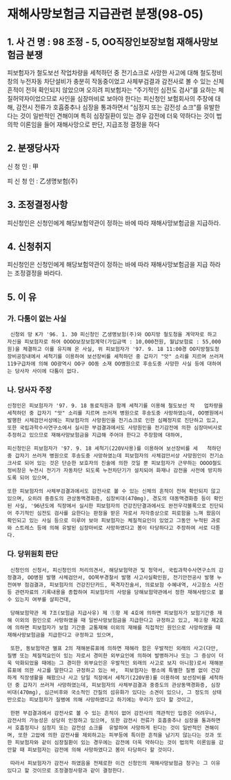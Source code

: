 # 재해사망보험금 지급관련 분쟁(98-05)

## 1. 사 건 명 : 98 조정 - 5, OO직장인보장보험 재해사망보험금 분쟁

 피보험자가 철도보선 작업차량을 세척하던 중 전기쇼크로 사망한 사고에 대해 철도정비창의 누전자동 차단설비가 충분히 작동중이었고 사체부검결과 감전사로 볼 수 있는 신체흔적이 전혀 확인되지 않았으며 오히려 피보험자는 “주기적인 심전도 검사”를 요하는 체질허약자이었으므로 사인을 심장마비로 보아야 한다는 피신청인 보험회사의 주장에 대해, 감전시 전류가 호흡중추나 심장을 통과하면서 “심정지 또는 감전성 쇼크”를 유발한다는 것이 일반적인 견해이며 특히 심장질환이 있는 경우 감전에 더욱 약하다는 것이 법의학 이론임을 들어 재해사망으로 판단, 지급조정 결정을 하다



## 2. 분쟁당사자
   신   청  인  :  甲

   피 신 청 인  :  乙생명보험(주)


## 3. 조정결정사항
   피신청인은 신청인에게 해당보험약관이 정하는 바에 따라 재해사망보험금을 지급하라.


## 4. 신청취지
   피신청인은 신청인에게 해당보험약관이 정하는 바에 따라 재해사망보험금을 지급 하라는 조정결정을 바라다.


## 5. 이  유

### 가. 다툼이 없는 사실
     신청외 망 K가 '96. 1. 30 피신청인 乙생명보험(주)와 OO지방 철도청을 계약자로 하고 자신을 피보험자로 하여 OOOO보장보험계약(가입금액 : 10,000천원, 월납보험료 : 55,000원)을 체결하고 이를 유지해 온 사실, 위 피보험자가 '97. 9. 18 11:00경 OO지방철도청 장비공장내에서 세척기를 이용하여 보선장비를 세척하던 중 갑자기 "앗" 소리를 지르며 쓰러져 119구급차에 의해 OO광역시 OO구 OO동 소재 OO병원으로 후송도중 사망한 사실 등에 대하여는 당사자 사이에 다툼이 없다.

### 나. 당사자 주장
    신청인은 피보험자가 '97. 9. 18 동료직원과 함께 세척기를 이용해 철도보선 작   업차량을 세척하던 중 갑자기 "앗" 소리를 지르며 쓰러져 병원으로 후송도중 사망하였는데, OO병원에서 발행한 시체검안서상에는 피보험자의 사망원인을 전기쇼크로 인한 심폐정지로 진단하고 있고, 또한 국립과학수사연구소에서 실시한 부검결과에서도 사망원인을 전기감전에 의한 심장마비사로 추정하고 있으므로 재해사망보험금을 지급해 주어야 한다고 주장함에 대하여, 

    피신청인은 피보험자가 '97. 9. 18 세척기(220V사용)를 이용하여 보선장비를 세   척하던 중 갑자기 쓰러져 병원으로 후송도중 사망하였는데 피보험자의 사체검안서상 사망원인이 전기쇼크사로 되어 있는 것은 단순한 보호자의 진술에 의한 것일 뿐 피보험자가 근무하는 OOOO철도정비창은 누전시 전기가 자동차단 되도록 누전차단기가 설치되어 화재나 감전을 사전에 방지하도록 되어 있으며,

    또한 피보험자의 사체부검결과에서도 감전사로 볼 수 있는 신체의 흔적이 전혀 확인되지 않고 있으며, 오히려 중증도의 관상동맥경화증, 심장비대(470mg), 경도의 대동맥경화증 등이 확인된 사실, '96년도에 직장에서 실시한 피보험자의 건강진단결과에서도 완전우각블록으로 진단되어 주기적인 심전도 검사를 요한다는 판정을 받은 자로서 자각증상으로 피로함을 느껴 왔음이 확인되고 있는 사실 등으로 미루어 보아 피보험자는 체질적요인이 있었고 그동안 누적된 과로와 스트레스 등에 의해 유발된 심장마비로 사망하였다고 봄이 타당하다고 주장하여 서로 다툰다.

### 다. 당위원회 판단
     신청인의 신청서, 피신청인의 처리의견서, 해당보험약관 및 청약서, 국립과학수사연구소의 감정결과, OO병원 발행 사체검안서, OO북부경찰서 발행 사고사실확인원, 전기안전공사 발행 누전여부 점검결과, 피보험자의 건강진단카드, 목격자진술서, 의료보험 수혜내역, 사고장소 사진등 관련자료의 기록내용을 종합하여 피보험자의 사망을 당해보험약관에서 정한 재해사망으로 볼 수 있는지 여부를 살피건대,
   
     당해보험약관 제 7조(보험금 지급사유) 제 ①항 제 4호에 의하면 피보험자가 보험기간중 재해 이외의 원인으로 사망하였을 때 일반사망보험금을 지급한다고 규정하고 있고, 제②항 제2호에 의하면 피보험자가 보험 기간중 교통재해 이외의 재해를 직접적인 원인으로 사망하였을 때 재해사망보험금을 지급한다고 규정하고 있으며,

     또한, 동보험약관 별표 2의 재해분류표에 의하면 재해라 함은 우발적인 외래의 사고(다만, 질병 또는 체질적요인이 있는 자로서 경미한 외부요인에 의하여 발병하거나 또는 그 증상이 더욱 악화되었을 때에는 그 경미한 외부요인은 우발적인 외래의 사고로 보지 아니함)로서 재해분류표에 의한 사고를 말한다고 규정하고 있는 바,  피보험자는 평소에 특별한 질병 없이 건강하게 직장생활을 해왔으나 사고 당일 직장에서 세척기(220V용)를 이용하여 보선장비를 세척하던 중 갑자기 쓰러져 사망하였는데, 피보험자의 사체부검결과 중증도의 관상동맥경화증, 심장비대(470mg), 심근비후와 국소적인 간질의 섬유화가 있다는 소견이 있으나, 그 정도의 상태 만으로는 피보험자가 질병에 의해 사망하였다고 하기에는 무리가 있다 할 것이고,

     한편 부검결과에서 감전사로 볼 수 있는 흔적이 없어 감전사의 객관적인 입증은 어려우나, 감전사의 가능성은 상당히 인정하고 있으며, 또한 감전시 전류가 호흡중추나 심장을 통과하면서 호흡정지나 심정지 또는 감전성 쇼크를  유발하여 사망하게 된다는 것이 일반적인 견해이며, 또한 고압에 의한 감전사를 제외하고는 피부등에 특이한 흔적을 남기지 않는다는 것과 또한 피보험자와 같이 심장질환이 있는 경우에는 감전에 더욱 약하다는 것이 법의학 이론임을 감안할 때 피보험자는 감전에 의해 사망하였다고 봄이 타당하다 할 것이다.

     따라서 피보험자가 감전사 하였음을 전제로한 이건 신청인의 재해사망보험금 청구는 그 이유 있다고 할 것이므로 조정결정사항과 같이 결정한다.
